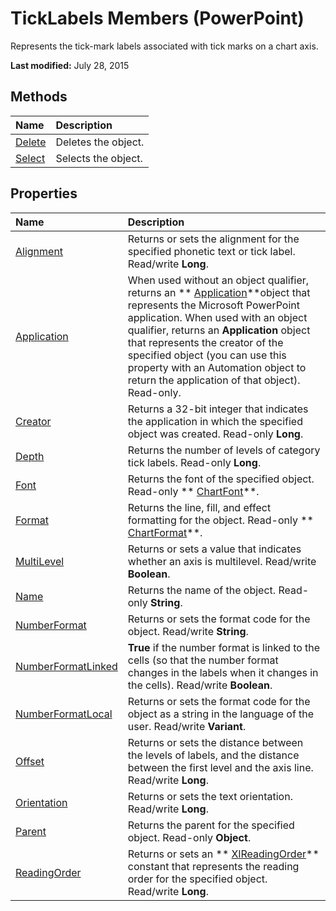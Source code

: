 
# TickLabels Members (PowerPoint)
Represents the tick-mark labels associated with tick marks on a chart axis.

 **Last modified:** July 28, 2015


## Methods



|**Name**|**Description**|
|:-----|:-----|
| [Delete](b67ac829-c80a-c61e-2c2b-b45c9a8cdb7f.md)|Deletes the object.|
| [Select](60656a71-53c4-915f-d009-338d53389a88.md)|Selects the object.|

## Properties



|**Name**|**Description**|
|:-----|:-----|
| [Alignment](fcf08702-02d4-b6d7-6881-9565c7b2fd23.md)|Returns or sets the alignment for the specified phonetic text or tick label. Read/write  **Long**.|
| [Application](e8a228fe-5fce-f19d-6e6a-e9045ef4655f.md)|When used without an object qualifier, returns an  ** [Application](978c2b99-4271-b953-4283-73b5f3d96f41.md)**object that represents the Microsoft PowerPoint application. When used with an object qualifier, returns an  **Application** object that represents the creator of the specified object (you can use this property with an Automation object to return the application of that object). Read-only.|
| [Creator](96a886ca-8250-0748-8b65-acabdbc64cdd.md)|Returns a 32-bit integer that indicates the application in which the specified object was created. Read-only  **Long**.|
| [Depth](ffcdd43b-8029-586b-4257-970c95ac164b.md)|Returns the number of levels of category tick labels. Read-only  **Long**.|
| [Font](2aafc69f-e3bc-c6fe-a8da-12377bceb2ae.md)|Returns the font of the specified object. Read-only  ** [ChartFont](185dfaa0-4ed9-01d2-6584-b0838b50ef8c.md)**.|
| [Format](f2e8b5df-bbe7-c859-2329-b4f0152c6142.md)|Returns the line, fill, and effect formatting for the object. Read-only  ** [ChartFormat](bba095c6-2abf-eb14-10d4-35686c06941c.md)**.|
| [MultiLevel](d418f012-e1ad-040f-3276-18188348671c.md)|Returns or sets a value that indicates whether an axis is multilevel. Read/write  **Boolean**. |
| [Name](4a743ea0-e1e8-b225-58ba-d246d0f7f830.md)|Returns the name of the object. Read-only  **String**.|
| [NumberFormat](aeb2a6fb-b62f-bd74-dd71-aaf527969925.md)|Returns or sets the format code for the object. Read/write  **String**.|
| [NumberFormatLinked](df60a8dc-85be-7e7e-68ea-0a60a60ef977.md)| **True** if the number format is linked to the cells (so that the number format changes in the labels when it changes in the cells). Read/write **Boolean**.|
| [NumberFormatLocal](e9415f73-32aa-2043-06e5-7a796749e823.md)|Returns or sets the format code for the object as a string in the language of the user. Read/write  **Variant**.|
| [Offset](1bb539a8-a777-e3ff-d1c8-da33b87a2f3f.md)|Returns or sets the distance between the levels of labels, and the distance between the first level and the axis line. Read/write  **Long**.|
| [Orientation](72ec5032-4d66-4536-adf3-1aa41056ac6a.md)|Returns or sets the text orientation. Read/write  **Long**.|
| [Parent](458c84af-1813-a779-537e-5d8860a94caf.md)|Returns the parent for the specified object. Read-only  **Object**.|
| [ReadingOrder](6b81f7ba-4480-385f-e6a0-14358bde441c.md)|Returns or sets an  ** [XlReadingOrder](38062197-37e0-f116-f7fb-d6ebeba2ff12.md)** constant that represents the reading order for the specified object. Read/write **Long**.|
